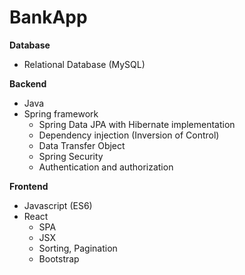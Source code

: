 # BankApp

**Database**
- Relational Database (MySQL)

**Backend**
- Java
- Spring framework 
  - Spring Data JPA with Hibernate implementation
  - Dependency injection (Inversion of Control)
  - Data Transfer Object
  - Spring Security
  - Authentication and authorization
  
**Frontend**
- Javascript (ES6)
- React
   - SPA 
   - JSX
   - Sorting, Pagination
   - Bootstrap
